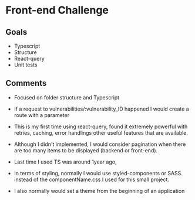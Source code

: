 # Front-end Challenge

## Goals

-   Typescript
-   Structure
-   React-query
-   Unit tests

## Comments

- Focused on folder structure and Typescript

- If a request to vulnerabilities/:vulnerability_ID happened I would create a route with a parameter

- This is my first time using react-query, found it extremely powerful with retries, caching, error handlings other useful features that are available.

- Although I didn't implemented, I would consider pagination when there are too many items to be displayed (backend or front-end).

- Last time I used TS was around 1year ago,

- In terms of styling, normally I would use styled-components or SASS. instead of the componentName.css I used for this small project.

- I also normally would set a theme from the beginning of an application